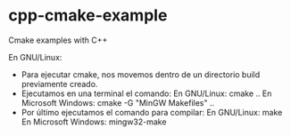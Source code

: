 # cpp-cmake-example
Cmake examples with C++

En GNU/Linux:
- Para ejecutar cmake, nos movemos dentro de un directorio build previamente creado. 
- Ejecutamos en una terminal el comando: 
En GNU/Linux: cmake ..
En Microsoft Windows: cmake -G "MinGW Makefiles" ..
- Por último ejecutamos el comando para compilar: 
En GNU/Linux: make
En Microsoft Windows: mingw32-make